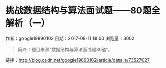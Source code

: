 # 挑战数据结构与算法面试题——80题全解析（一）
作者：google19890102
日期：2017-08-11 18:00
浏览量：3002
> 简介：题目来源“数据结构与算法面试题80道”。

 链接：http://blog.csdn.net/google19890102/article/details/73527027
